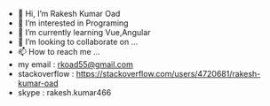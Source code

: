 - 👋 Hi, I’m Rakesh Kumar Oad 
- 👀 I’m interested in Programing
- 🌱 I’m currently learning Vue,Angular
- 💞️ I’m looking to collaborate on ...
- 📫 How to reach me ...
- my email : rkoad55@gmail.com
- stackoverflow : https://stackoverflow.com/users/4720681/rakesh-kumar-oad
- skype : rakesh.kumar466

<!---
rkoad55/rkoad55 is a ✨ special ✨ repository because its `README.md` (this file) appears on your GitHub profile.
You can click the Preview link to take a look at your changes.
--->
